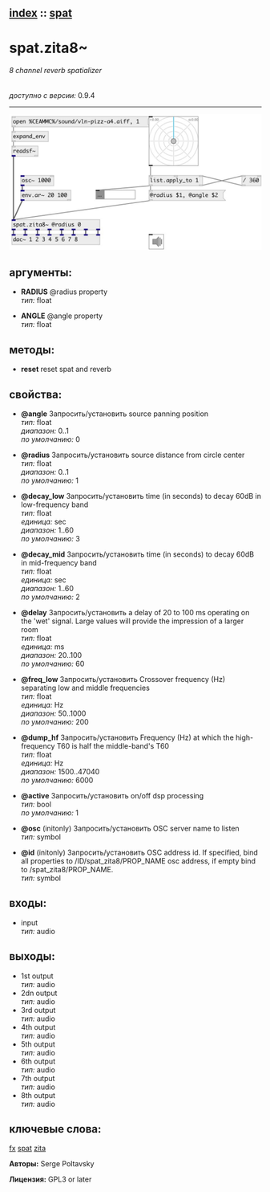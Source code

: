 [index](index.html) :: [spat](category_spat.html)
---

# spat.zita8~

###### 8 channel reverb spatializer

*доступно с версии:* 0.9.4

---




[![example](../examples/img/spat.zita8~.jpg)](../examples/pd/spat.zita8~.pd)



## аргументы:

* **RADIUS**
@radius property<br>
_тип:_ float<br>

* **ANGLE**
@angle property<br>
_тип:_ float<br>



## методы:

* **reset**
reset spat and reverb<br>




## свойства:

* **@angle** 
Запросить/установить source panning position<br>
_тип:_ float<br>
_диапазон:_ 0..1<br>
_по умолчанию:_ 0<br>

* **@radius** 
Запросить/установить source distance from circle center<br>
_тип:_ float<br>
_диапазон:_ 0..1<br>
_по умолчанию:_ 1<br>

* **@decay_low** 
Запросить/установить time (in seconds) to decay 60dB in low-frequency band<br>
_тип:_ float<br>
_единица:_ sec<br>
_диапазон:_ 1..60<br>
_по умолчанию:_ 3<br>

* **@decay_mid** 
Запросить/установить time (in seconds) to decay 60dB in mid-frequency band<br>
_тип:_ float<br>
_единица:_ sec<br>
_диапазон:_ 1..60<br>
_по умолчанию:_ 2<br>

* **@delay** 
Запросить/установить a delay of 20 to 100 ms operating on the &#39;wet&#39; signal. Large values will
provide the impression of a larger room<br>
_тип:_ float<br>
_единица:_ ms<br>
_диапазон:_ 20..100<br>
_по умолчанию:_ 60<br>

* **@freq_low** 
Запросить/установить Crossover frequency (Hz) separating low and middle frequencies<br>
_тип:_ float<br>
_единица:_ Hz<br>
_диапазон:_ 50..1000<br>
_по умолчанию:_ 200<br>

* **@dump_hf** 
Запросить/установить Frequency (Hz) at which the high-frequency T60 is half the middle-band&#39;s T60<br>
_тип:_ float<br>
_единица:_ Hz<br>
_диапазон:_ 1500..47040<br>
_по умолчанию:_ 6000<br>

* **@active** 
Запросить/установить on/off dsp processing<br>
_тип:_ bool<br>
_по умолчанию:_ 1<br>

* **@osc** (initonly)
Запросить/установить OSC server name to listen<br>
_тип:_ symbol<br>

* **@id** (initonly)
Запросить/установить OSC address id. If specified, bind all properties to /ID/spat_zita8/PROP_NAME
osc address, if empty bind to /spat_zita8/PROP_NAME.<br>
_тип:_ symbol<br>



## входы:

* input<br>
_тип:_ audio



## выходы:

* 1st output<br>
_тип:_ audio
* 2dn output<br>
_тип:_ audio
* 3rd output<br>
_тип:_ audio
* 4th output<br>
_тип:_ audio
* 5th output<br>
_тип:_ audio
* 6th output<br>
_тип:_ audio
* 7th output<br>
_тип:_ audio
* 8th output<br>
_тип:_ audio



## ключевые слова:

[fx](keywords/fx.html)
[spat](keywords/spat.html)
[zita](keywords/zita.html)






**Авторы:** Serge Poltavsky




**Лицензия:** GPL3 or later





